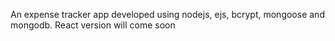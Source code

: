 An expense tracker app developed using nodejs, ejs, bcrypt, mongoose and mongodb.
React version will come soon
